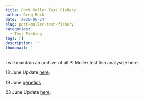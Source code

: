 ```yaml
---
title: Port Moller Test Fishery
author: Greg Buck
date: '2020-06-24'
slug: port-moller-test-fishery
categories:
  - Test Fishing
tags: []
description: ''
thumbnail: ''
---
```



I will maintain an archive of all Pt Moller test fish analysize here.


13 June Update [here](/CatchUpdateJune_13.pdf).

19 June [genetics](/PMgeneticsinseasonJune19.pdf)

23 June Update [here](/Catch20Update_June%2023.pdf).


